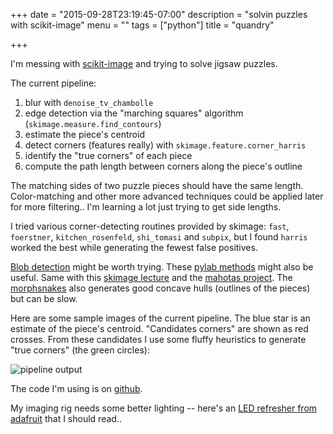 +++
date = "2015-09-28T23:19:45-07:00"
description = "solvin puzzles with scikit-image"
menu = ""
tags = ["python"]
title = "quandry"

+++

I'm messing with [scikit-image](http://scikit-image.org/docs/dev/)
and trying to solve jigsaw puzzles.

The current pipeline:

1. blur with `denoise_tv_chambolle`
1. edge detection via the "marching squares" algorithm (`skimage.measure.find_contours`)
1. estimate the piece's centroid
1. detect corners (features really) with `skimage.feature.corner_harris`
1. identify the "true corners" of each piece
1. compute the path length between corners along the piece's outline

The matching sides of two puzzle pieces should have the same length.
Color-matching and other more advanced techniques could be applied later for more filtering..
I'm learning a lot just trying to get side lengths.

I tried various corner-detecting routines provided by skimage:
`fast`, `foerstner`, `kitchen_rosenfeld`, `shi_tomasi` and `subpix`,
but I found `harris` worked the best while generating the fewest false positives.

[Blob detection](http://scikit-image.org/docs/dev/auto_examples/plot_blob.html)
might be worth trying.
These [pylab methods](http://stackoverflow.com/questions/13586686/extract-external-contour-or-silhouette-of-image-in-python)
might also be useful.
Same with this [skimage lecture](http://www.scipy-lectures.org/packages/scikit-image/)
and the [mahotas project](https://github.com/luispedro/mahotas/).
The [morphsnakes](https://github.com/pmneila/morphsnakes)
also generates good concave hulls (outlines of the pieces) but can be slow.

Here are some sample images of the current pipeline.
The blue star is an estimate of the piece's centroid.
"Candidates corners" are shown as red crosses.
From these candidates I use some fluffy heuristics
to generate "true corners" (the green circles):

![pipeline output](/img/quandry-pipeline-output.png)

The code I'm using is on [github](https://github.com/yosemitebandit/quandry).

My imaging rig needs some better lighting --
here's an [LED refresher from adafruit](https://learn.adafruit.com/all-about-leds/overview)
that I should read..
